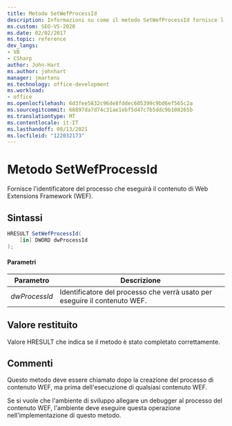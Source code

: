 ```yaml
---
title: Metodo SetWefProcessId
description: Informazioni su come il metodo SetWefProcessId fornisce l'identificatore del processo che eseguirà il contenuto di Web Extensions Framework (WEF).
ms.custom: SEO-VS-2020
ms.date: 02/02/2017
ms.topic: reference
dev_langs:
- VB
- CSharp
author: John-Hart
ms.author: johnhart
manager: jmartens
ms.technology: office-development
ms.workload:
- office
ms.openlocfilehash: 6d3fee5832c96de8fddec605399c9bd6ef565c2a
ms.sourcegitcommit: 68897da7d74c31ae1ebf5d47c7b5ddc9b108265b
ms.translationtype: MT
ms.contentlocale: it-IT
ms.lasthandoff: 08/13/2021
ms.locfileid: "122032173"
---
```

# <a name="setwefprocessid-method"></a>Metodo SetWefProcessId
  Fornisce l'identificatore del processo che eseguirà il contenuto di Web Extensions Framework (WEF).

## <a name="syntax"></a>Sintassi

```csharp
HRESULT SetWefProcessId(
    [in] DWORD dwProcessId
);
```

#### <a name="parameters"></a>Parametri

|Parametro|Descrizione|
|---------------|-----------------|
|*dwProcessId*|Identificatore del processo che verrà usato per eseguire il contenuto WEF.|

## <a name="return-value"></a>Valore restituito
 Valore HRESULT che indica se il metodo è stato completato correttamente.

## <a name="remarks"></a>Commenti
 Questo metodo deve essere chiamato dopo la creazione del processo di contenuto WEF, ma prima dell'esecuzione di qualsiasi contenuto WEF.

 Se si vuole che l'ambiente di sviluppo allegare un debugger al processo del contenuto WEF, l'ambiente deve eseguire questa operazione nell'implementazione di questo metodo.
